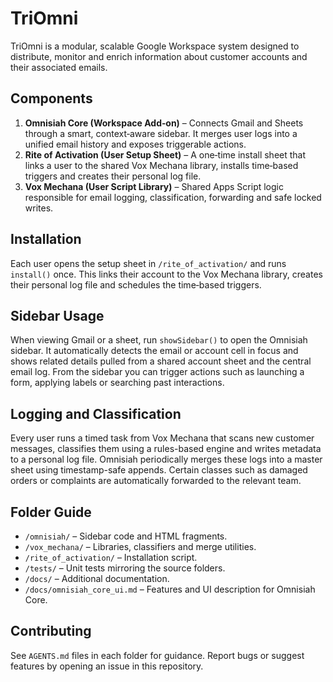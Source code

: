# TriOmni

TriOmni is a modular, scalable Google Workspace system designed to distribute, monitor and enrich information about customer accounts and their associated emails.

## Components

1. **Omnisiah Core (Workspace Add‑on)** – Connects Gmail and Sheets through a smart, context‑aware sidebar. It merges user logs into a unified email history and exposes triggerable actions.
2. **Rite of Activation (User Setup Sheet)** – A one‑time install sheet that links a user to the shared Vox Mechana library, installs time‑based triggers and creates their personal log file.
3. **Vox Mechana (User Script Library)** – Shared Apps Script logic responsible for email logging, classification, forwarding and safe locked writes.

## Installation

Each user opens the setup sheet in `/rite_of_activation/` and runs `install()` once. This links their account to the Vox Mechana library, creates their personal log file and schedules the time‑based triggers.

## Sidebar Usage

When viewing Gmail or a sheet, run `showSidebar()` to open the Omnisiah sidebar. It automatically detects the email or account cell in focus and shows related details pulled from a shared account sheet and the central email log. From the sidebar you can trigger actions such as launching a form, applying labels or searching past interactions.

## Logging and Classification

Every user runs a timed task from Vox Mechana that scans new customer messages, classifies them using a rules-based engine and writes metadata to a personal log file. Omnisiah periodically merges these logs into a master sheet using timestamp-safe appends. Certain classes such as damaged orders or complaints are automatically forwarded to the relevant team.

## Folder Guide

- `/omnisiah/` – Sidebar code and HTML fragments.
- `/vox_mechana/` – Libraries, classifiers and merge utilities.
- `/rite_of_activation/` – Installation script.
- `/tests/` – Unit tests mirroring the source folders.
- `/docs/` – Additional documentation.
- `/docs/omnisiah_core_ui.md` – Features and UI description for Omnisiah Core.

## Contributing

See `AGENTS.md` files in each folder for guidance. Report bugs or suggest features by opening an issue in this repository.
